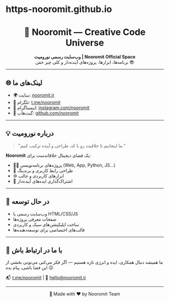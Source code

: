 # https-nooromit.github.io
<h1 align="center">🚀 Nooromit — Creative Code Universe</h1>

<p align="center">
  <b>وب‌سایت رسمی نورومیت | Nooromit Official Space</b><br>
  برنامه‌ها، ابزارها، پروژه‌های آینده‌دار و کلی چیز خفن 😎
</p>

---

## 🌐 لینک‌های ما

- 🌍 سایت: [nooromit.ir](https://nooromit.ir)
- 📱 تلگرام: [t.me/nooromit](https://t.me/nooromit)
- 📸 اینستاگرام: [instagram.com/nooromit](https://instagram.com/nooromit)
- 🧠 گیت‌هاب: [github.com/nooromit](https://github.com/nooromit)

---

## 💡 درباره نورومیت

> "ما اینجاییم تا خلاقیت رو با کد، طراحی و آینده ترکیب کنیم."

**Nooromit** یک فضای دیجیتال خلاقانه‌ست برای:
- 👨‍💻 پروژه‌های برنامه‌نویسی (Web, App, Python, JS...)
- 🎨 طراحی رابط کاربری و برندینگ
- ⚙️ ابزارهای کاربردی و جالب
- 🚀 اشتراک‌گذاری ایده‌های آینده‌دار

---

## 🧰 در حال توسعه

- وب‌سایت رسمی با HTML/CSS/JS
- صفحات معرفی پروژه‌ها
- ساخت اپلیکیشن‌های سبک و کاربردی
- قالب‌های اختصاصی برای توسعه‌دهنده‌ها

---

## 📢 با ما در ارتباط باش

ما همیشه دنبال همکاری، ایده و انرژی تازه هستیم — اگر فکر می‌کنی می‌تونی بخشی از این فضا باشی، پیام بده 😉

📬 [t.me/nooromit](https://t.me/nooromit) | 📩 hello@nooromit.ir

---

<p align="center">
  🌟 Made with ❤️ by Nooromit Team
</p>
